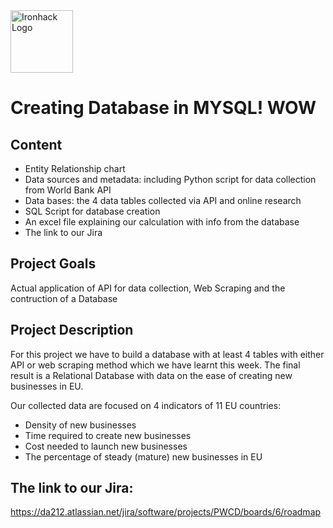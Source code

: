 <img src="https://bit.ly/2VnXWr2" alt="Ironhack Logo" width="100"/>

# Creating Database in MYSQL! WOW

## Content
- Entity Relationship chart
- Data sources and metadata: including Python script for data collection from World Bank API
- Data bases: the 4 data tables collected via API and online research
- SQL Script for database creation
- An excel file explaining our calculation with info from the database
- The link to our Jira


## Project Goals
Actual application of API for data collection, Web Scraping and the contruction of a Database


## Project Description
For this project we have to build a database with at least 4 tables with either API or web scraping method which we have learnt this week.
The final result is a Relational Database with data on the ease of creating new businesses in EU.

Our collected data are focused on 4 indicators of 11 EU countries:
- Density of new businesses
- Time required to create new businesses
- Cost needed to launch new businesses
- The percentage of steady (mature) new businesses in EU

## The link to our Jira:
https://da212.atlassian.net/jira/software/projects/PWCD/boards/6/roadmap
